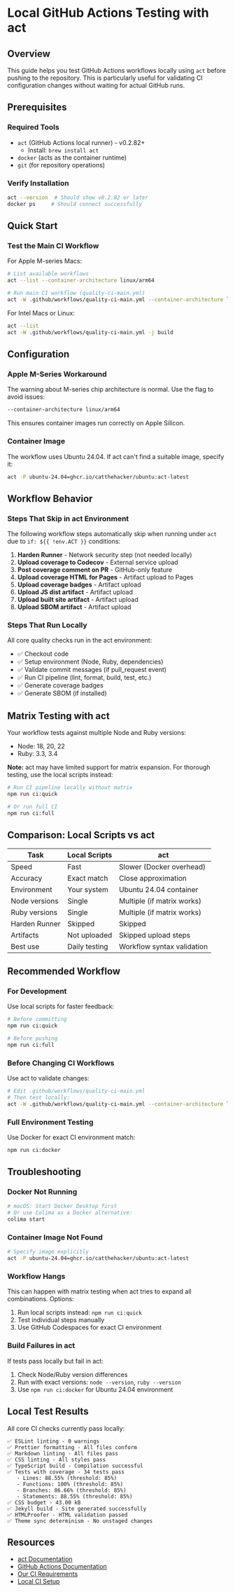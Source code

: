 # Local GitHub Actions Testing with act

## Overview

This guide helps you test GitHub Actions workflows locally using `act` before pushing to the repository. This is particularly useful for validating CI configuration changes without waiting for actual GitHub runs.

## Prerequisites

### Required Tools

- `act` (GitHub Actions local runner) - v0.2.82+
  - Install: `brew install act`
- `docker` (acts as the container runtime)
- `git` (for repository operations)

### Verify Installation

```bash
act --version  # Should show v0.2.82 or later
docker ps     # Should connect successfully
```

## Quick Start

### Test the Main CI Workflow

For Apple M-series Macs:

```bash
# List available workflows
act --list --container-architecture linux/arm64

# Run main CI workflow (quality-ci-main.yml)
act -W .github/workflows/quality-ci-main.yml --container-architecture linux/arm64 -j build
```

For Intel Macs or Linux:

```bash
act --list
act -W .github/workflows/quality-ci-main.yml -j build
```

## Configuration

### Apple M-Series Workaround

The warning about M-series chip architecture is normal. Use the flag to avoid issues:

```bash
--container-architecture linux/arm64
```

This ensures container images run correctly on Apple Silicon.

### Container Image

The workflow uses Ubuntu 24.04. If act can't find a suitable image, specify it:

```bash
act -P ubuntu-24.04=ghcr.io/catthehacker/ubuntu:act-latest
```

## Workflow Behavior

### Steps That Skip in act Environment

The following workflow steps automatically skip when running under `act` due to `if: ${{ !env.ACT }}` conditions:

1. **Harden Runner** - Network security step (not needed locally)
2. **Upload coverage to Codecov** - External service upload
3. **Post coverage comment on PR** - GitHub-only feature
4. **Upload coverage HTML for Pages** - Artifact upload to Pages
5. **Upload coverage badges** - Artifact upload
6. **Upload JS dist artifact** - Artifact upload
7. **Upload built site artifact** - Artifact upload
8. **Upload SBOM artifact** - Artifact upload

### Steps That Run Locally

All core quality checks run in the act environment:

- ✅ Checkout code
- ✅ Setup environment (Node, Ruby, dependencies)
- ✅ Validate commit messages (if pull_request event)
- ✅ Run CI pipeline (lint, format, build, test, etc.)
- ✅ Generate coverage badges
- ✅ Generate SBOM (if installed)

## Matrix Testing with act

Your workflow tests against multiple Node and Ruby versions:

- Node: 18, 20, 22
- Ruby: 3.3, 3.4

**Note:** act may have limited support for matrix expansion. For thorough testing, use the local scripts instead:

```bash
# Run CI pipeline locally without matrix
npm run ci:quick

# Or run full CI
npm run ci:full
```

## Comparison: Local Scripts vs act

| Task          | Local Scripts | act                        |
| ------------- | ------------- | -------------------------- |
| Speed         | Fast          | Slower (Docker overhead)   |
| Accuracy      | Exact match   | Close approximation        |
| Environment   | Your system   | Ubuntu 24.04 container     |
| Node versions | Single        | Multiple (if matrix works) |
| Ruby versions | Single        | Multiple (if matrix works) |
| Harden Runner | Skipped       | Skipped                    |
| Artifacts     | Not uploaded  | Skipped upload steps       |
| Best use      | Daily testing | Workflow syntax validation |

## Recommended Workflow

### For Development

Use local scripts for faster feedback:

```bash
# Before committing
npm run ci:quick

# Before pushing
npm run ci:full
```

### Before Changing CI Workflows

Use act to validate changes:

```bash
# Edit .github/workflows/quality-ci-main.yml
# Then test locally:
act -W .github/workflows/quality-ci-main.yml --container-architecture linux/arm64 -j build
```

### Full Environment Testing

Use Docker for exact CI environment match:

```bash
npm run ci:docker
```

## Troubleshooting

### Docker Not Running

```bash
# macOS: Start Docker Desktop first
# Or use Colima as a Docker alternative:
colima start
```

### Container Image Not Found

```bash
# Specify image explicitly
act -P ubuntu-24.04=ghcr.io/catthehacker/ubuntu:act-latest
```

### Workflow Hangs

This can happen with matrix testing when act tries to expand all combinations. Options:

1. Run local scripts instead: `npm run ci:quick`
2. Test individual steps manually
3. Use GitHub Codespaces for exact CI environment

### Build Failures in act

If tests pass locally but fail in act:

1. Check Node/Ruby version differences
2. Run with exact versions: `node --version`, `ruby --version`
3. Use `npm run ci:docker` for Ubuntu 24.04 environment

## Local Test Results

All core CI checks currently pass locally:

```
✅ ESLint linting - 0 warnings
✅ Prettier formatting - All files conform
✅ Markdown linting - All files pass
✅ CSS linting - All styles pass
✅ TypeScript build - Compilation successful
✅ Tests with coverage - 34 tests pass
   - Lines: 88.55% (threshold: 85%)
   - Functions: 100% (threshold: 85%)
   - Branches: 86.66% (threshold: 85%)
   - Statements: 88.55% (threshold: 85%)
✅ CSS budget - 43.00 kB
✅ Jekyll build - Site generated successfully
✅ HTMLProofer - HTML validation passed
✅ Theme sync determinism - No unstaged changes
```

## Resources

- [act Documentation](https://nektosact.com/)
- [GitHub Actions Documentation](https://docs.github.com/en/actions)
- [Our CI Requirements](./CI-REQUIREMENTS.md)
- [Local CI Setup](./LOCAL-CI-SETUP.md)
